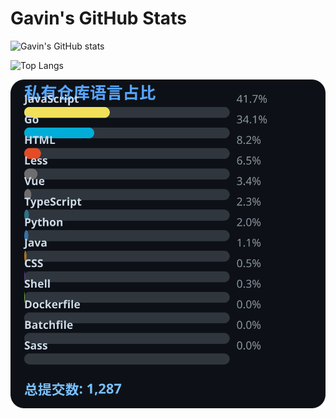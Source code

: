 # Gavin's GitHub Stats

![Gavin's GitHub stats](https://github-readme-stats.vercel.app/api?username=gavinhaydy&show_icons=true&theme=tokyonight)

![Top Langs](https://github-readme-stats.vercel.app/api/top-langs/?username=gavinhaydy&layout=compact)







































<!-- PRIVATE_STATS_START -->
![私有仓库统计](./.github/private-stats.svg)
<!-- PRIVATE_STATS_END -->






































